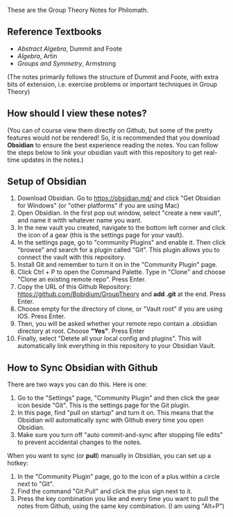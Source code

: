These are the Group Theory Notes for Philomath. 

## Reference Textbooks
* _Abstract Algebra_, Dummit and Foote
* _Algebra_, Artin
* _Groups and Symmetry_, Armstrong

(The notes primarily follows the structure of Dummit and Foote, with extra bits of extension, i.e. exercise problems or important techniques in Group Theory)

## How should I view these notes? 
(You can of course view them directly on Github, but some of the pretty features would not be rendered! So, it is recommended that you download **Obsidian** to ensure the best experience reading the notes. You can follow the steps below to link your obsidian vault with this repository to get real-time updates in the notes.) 

## Setup of Obsidian
1. Download Obsidian. Go to https://obsidian.md/ and click "Get Obsidian for Windows" (or "other platforms" if you are using Mac)
3. Open Obsidian. In the first pop out window, select "create a new vault", and name it witth whatever name you want.
4. In the new vault you created, navigate to the bottom left corner and click the icon of a gear (this is the settings page for your vault).
5. In the settings page, go to "community Plugins" and enable it. Then click "browse" and search for a plugin called "Git". This plugin allows you to connect the vault with this repository.
6. Install Git and remember to turn it on in the "Community Plugin" page.
7. Click Ctrl + P to open the Command Palette. Type in "Clone" and choose "Clone an existing remote repo". Press Enter. 
8. Copy the URL of this Github Repository: https://github.com/Bobidium/GroupTheory and **add .git** at the end. Press Enter. 
9. Choose empty for the directory of clone, or "Vault root" if you are using IOS. Press Enter.
10. Then, you will be asked whether your remote repo contain a .obsidian directory at root. Choose **"Yes"**. Press Enter
11. Finally, select "Detete all your local config and plugins". This will automatically link everything in this repository to your Obsidian Vault.

## How to Sync Obsidian with Github
There are two ways you can do this. Here is one: 
1. Go to the "Settings" page, "Community Plugin" and then click the gear icon beside "Git". This is the settings page for the Git plugin. 
2. In this page, find "pull on startup" and turn it on. This means that the Obsidian will automatically sync with Github every time you open Obsidian.
3. Make sure you turn off "auto commit-and-sync after stopping file edits" to prevent accidental changes to the notes.

When you want to sync (or **pull**) manually in Obsidian, you can set up a hotkey: 
1. In the "Community Plugin" page, go to the icon of a plus within a circle next to "Git".
2. Find the command "Git:Pull" and click the plus sign next to it.
3. Press the key combination you like and every time you want to pull the notes from Github, using the same key combination. (I am using "Alt+P")
